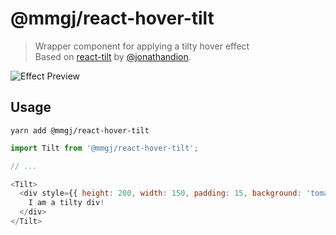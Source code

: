 # @mmgj/react-hover-tilt
> Wrapper component for applying a tilty hover effect \
Based on [react-tilt](https://github.com/jonathandion/react-tilt) by [@jonathandion](https://github.com/jonathandion/).

![Effect Preview](./examples/src/assets/tilt_preview.gif)

## Usage

```shell
yarn add @mmgj/react-hover-tilt
```

```js
import Tilt from '@mmgj/react-hover-tilt';

// ...

<Tilt>
  <div style={{ height: 200, width: 150, padding: 15, background: 'tomato' }}>
    I am a tilty div!
  </div>
</Tilt>
```
